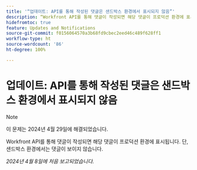 ```yaml
---
title: '“업데이트: API를 통해 작성된 댓글은 샌드박스 환경에서 표시되지 않음”'
description: “Workfront API를 통해 댓글이 작성되면 해당 댓글이 프로덕션 환경에 표시됩니다. 단, 샌드박스 환경에서는 댓글이 보이지 않습니다.         ”
hidefromtoc: true
feature: Updates and Notifications
source-git-commit: f0156064570a3b68fd9cbec2eed46c489f628ff1
workflow-type: ht
source-wordcount: '86'
ht-degree: 100%

---
```



# 업데이트: API를 통해 작성된 댓글은 샌드박스 환경에서 표시되지 않음

>[!NOTE]
>
>이 문제는 2024년 4월 29일에 해결되었습니다.

Workfront API를 통해 댓글이 작성되면 해당 댓글이 프로덕션 환경에 표시됩니다. 단, 샌드박스 환경에서는 댓글이 보이지 않습니다.

_2024년 4월 8일에 처음 보고되었습니다._


